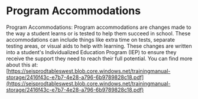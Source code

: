 # Program Accommodations
Program Accommodations: Program accommodations are changes made to the way a student learns or is tested to help them succeed in school. These accommodations can include things like extra time on tests, separate testing areas, or visual aids to help with learning. These changes are written into a student's Individualized Education Program (IEP) to ensure they receive the support they need to reach their full potential.
You can find more about this at: [https://seisprodtableswest.blob.core.windows.net/trainingmanual-storage/2416f43c-e7b7-4e28-a796-6b9789828c18.pdf](https://seisprodtableswest.blob.core.windows.net/trainingmanual-storage/2416f43c-e7b7-4e28-a796-6b9789828c18.pdf)